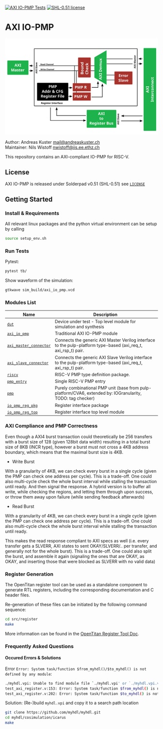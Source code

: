 [![AXI IO-PMP Tests](https://github.com/andreaskuster/axi-io-pmp/actions/workflows/main.yml/badge.svg)](https://github.com/andreaskuster/axi-io-pmp/actions/workflows/main.yml)
[![SHL-0.51 license](https://img.shields.io/badge/license-SHL--0.51-green)](LICENSE)

# AXI IO-PMP
![AXI IO-PMP](./media/axi_io_pmp_web.svg)

Author: Andreas Kuster <mail@andreaskuster.ch>  
Maintainer: Nils Wistoff <nwistoff@iis.ee.ethz.ch>

This repository contains an AXI-compliant IO-PMP for RISC-V.

## License
AXI IO-PMP is released under Solderpad v0.51 (SHL-0.51) see [`LICENSE`](LICENSE)

## Getting Started

### Install & Requirements
All relevant linux packages and the python virtual environment can be setup by calling
```bash
source setup_env.sh
```

### Run Tests
Pytest:
```bash
pytest tb/
```

Show waveform of the simulation:
```bash
gtkwave sim_build/axi_io_pmp.vcd
```

### Modules List

| Name                                                            | Description |
|-----------------------------------------------------------------|-------------|
| [`dut`](src/dut.sv)                                             | Device under test - Top level module for simulation and synthesis           |
| [`axi_io_pmp`](src/axi_io_pmp.sv)                               | Traditional AXI IO-PMP module            |
| [`axi_master_connector`](src/connector/axi_master_connector.sv) | Connects the generic AXI Master Verilog interface to the pulp-platform type-based (axi_req_t, axi_rsp_t) pair.            |
| [`axi_slave_connector`](src/connector/axi_slave_connector.sv)   | Connects the generic AXI Slave Verilog interface to the pulp-platform type-based (axi_req_t, axi_rsp_t) pair.            |
| [`riscv`](src/pmp/include/riscv.sv)                             | RISC-V PMP type definition package.            |
| [`pmp_entry`](src/pmp/pmp_entry.sv)                             | Single RISC-V PMP entry            |
| [`pmp`](src/pmp/pmp.sv)                                         | Purely combinational PMP unit (base from pulp-platform/CVA6, extended by: IOGranularity, TODO: tag checker)            |
| [`io_pmp_reg_pkg`](src/register/io_pmp_reg_pkg.sv)              | Register interface package            |
| [`io_pmp_reg_top`](src/register/io_pmp_reg_top.sv)              | Register interface top level module            |


### AXI Compliance and PMP Correctness

Even though a AXI4 burst transaction could theoretically be 256 transfers with a burst size of 128 (given 128bit data width) resulting in a total burst size of 8KB (INCR type), however a burst must not cross a 4KB address boundary, which means that the maximal burst size is 4KB.

- Write Burst

With a granularity of 4KB, we can check every burst in a single cycle (given the PMP can check one address per cycle). This is a trade-off. One could also multi-cycle check the whole burst interval while stalling the transaction until ready. And then signal the response. A hybrid version is to buffer all write, while checking the regions, and letting them through upon success, or throw them away upon failure (while sending feedback afterwards)

- Read Burst

With a granularity of 4KB, we can check every burst in a single cycle (given the PMP can check one address per cycle). This is a trade-off. One could also multi-cycle check the whole burst interval while stalling the transaction until ready.

This makes the read response compliant to AXI specs as well (i.e. every transfer gets a SLVERR, AXI states to sent OKAY/SLVERR/.. per transfer, and generally not for the whole burst). This is a trade-off. One could also split the burst, and assemble it again (signaling the ones that are OKAY, as OKAY, and inserting those that were blocked as SLVERR with no valid data)

### Register Generation
The OpenTitan register tool can be used as a standalone component to generate RTL registers, including the corresponding documentation and C header files.

Re-generation of these files can be initiated by the following command sequence:
```bash
cd src/register
make
```

More information can be found in the [OpenTitan Register Tool Doc](https://docs.opentitan.org/doc/rm/register_tool/).

### Frequently Asked Questions

#### Occured Errors & Solutions

Error `Error: System task/function $from_myhdl()/$to_myhdl() is not defined by any module`:
```bash
./myhdl.vpi: Unable to find module file `./myhdl.vpi' or `./myhdl.vpi.vpl.vpi'.
test_axi_register.v:153: Error: System task/function $from_myhdl() is not defined by any module.
test_axi_register.v:202: Error: System task/function $to_myhdl() is not defined by any module.
```

Solution: (Re-)build `myhdl.vpi` and copy it to a search path location
```bash
git clone https://github.com/myhdl/myhdl.git
cd myhdl/cosimulation/icarus
make
```
